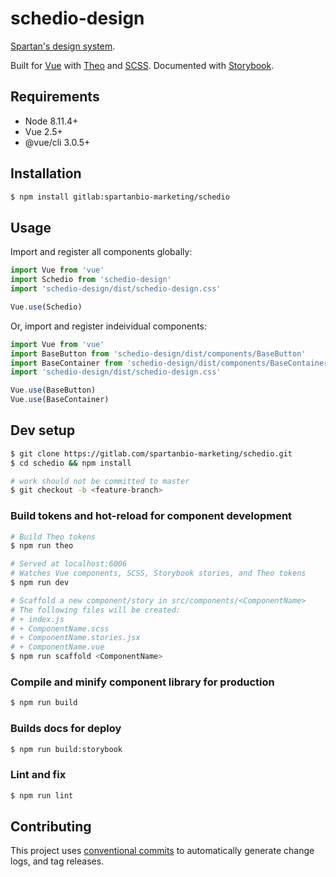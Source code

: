 # schedio-design

[Spartan's design system](https://spartanbio-design.netlify.com).

Built for [Vue](https://vuejs.org) with [Theo](https://github.com/salesforce-ux/theo) and
[SCSS](https://sass-lang.com/). Documented with [Storybook](https://storybook.js.org).

## Requirements

- Node 8.11.4+
- Vue 2.5+
- @vue/cli 3.0.5+

## Installation

```bash
$ npm install gitlab:spartanbio-marketing/schedio
```

## Usage

Import and register all components globally:

```js
import Vue from 'vue'
import Schedio from 'schedio-design'
import 'schedio-design/dist/schedio-design.css'

Vue.use(Schedio)
```

Or, import and register indeividual components:

```js
import Vue from 'vue'
import BaseButton from 'schedio-design/dist/components/BaseButton'
import BaseContainer from 'schedio-design/dist/components/BaseContainer'
import 'schedio-design/dist/schedio-design.css'

Vue.use(BaseButton)
Vue.use(BaseContainer)
```

## Dev setup

```bash
$ git clone https://gitlab.com/spartanbio-marketing/schedio.git
$ cd schedio && npm install

# work should not be committed to master
$ git checkout -b <feature-branch>
```

### Build tokens and hot-reload for component development

```bash
# Build Theo tokens
$ npm run theo

# Served at localhost:6006
# Watches Vue components, SCSS, Storybook stories, and Theo tokens
$ npm run dev

# Scaffold a new component/story in src/components/<ComponentName>
# The following files will be created:
# + index.js
# + ComponentName.scss
# + ComponentName.stories.jsx
# + ComponentName.vue
$ npm run scaffold <ComponentName>
```

### Compile and minify component library for production

```bash
$ npm run build
```

### Builds docs for deploy

```bash
$ npm run build:storybook
```

### Lint and fix

```bash
$ npm run lint
```

## Contributing

This project uses [conventional commits](https://conventionalcommits.org/) to automatically generate
change logs, and tag releases.
